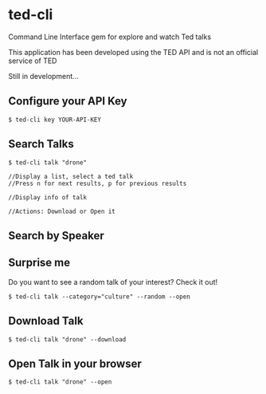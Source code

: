 # ted-cli
Command Line Interface gem for explore and watch Ted talks

This application has been developed using the TED API and is not an official service of TED

Still in development...

## Configure your API Key

    $ ted-cli key YOUR-API-KEY

## Search Talks

    $ ted-cli talk "drone"

    //Display a list, select a ted talk
    //Press n for next results, p for previous results

    //Display info of talk

    //Actions: Download or Open it

## Search by Speaker

## Surprise me
Do you want to see a random talk of your interest? Check it out!

    $ ted-cli talk --category="culture" --random --open

## Download Talk

    $ ted-cli talk "drone" --download

## Open Talk in your browser

    $ ted-cli talk "drone" --open